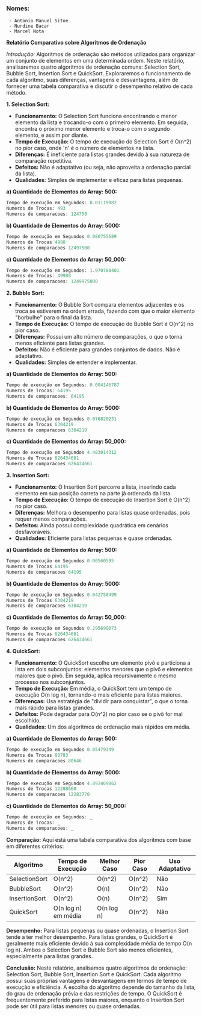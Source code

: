 ### Nomes:
     - Antonio Manuel Sitoe
     - Nurdine Bacar
     - Marcel Nota

**Relatório Comparativo sobre Algoritmos de Ordenação**

*Introdução:*
Algoritmos de ordenação são métodos utilizados para organizar um conjunto de elementos em uma determinada ordem. Neste relatório, analisaremos quatro algoritmos de ordenação comuns: Selection Sort, Bubble Sort, Insertion Sort e QuickSort. Exploraremos o funcionamento de cada algoritmo, suas diferenças, vantagens e desvantagens, além de fornecer uma tabela comparativa e discutir o desempenho relativo de cada método.

**1. Selection Sort:**
- **Funcionamento:** O Selection Sort funciona encontrando o menor elemento da lista e trocando-o com o primeiro elemento. Em seguida, encontra o próximo menor elemento e troca-o com o segundo elemento, e assim por diante.
- **Tempo de Execução:** O tempo de execução do Selection Sort é O(n^2) no pior caso, onde 'n' é o número de elementos na lista.
- **Diferenças:** É ineficiente para listas grandes devido à sua natureza de comparação repetitiva.
- **Defeitos:** Não é adaptativo (ou seja, não aproveita a ordenação parcial da lista).
- **Qualidades:** Simples de implementar e eficaz para listas pequenas.

**a) Quantidade de Elementos do Array: 500:**
```java
Tempo de execução em Segundos: 0.01119982
Numeros de Trocas: 493
Numeros de comparacoes: 124750
```
**b) Quantidade de Elementos do Array: 5000:**
```java
Tempo de execução em Segundos 0.080755689
Numeros de Trocas 4988
Numeros de comparacoes 12497500
```
**c) Quantidade de Elementos do Array: 50_000:**
```java
Tempo de execução em Segundos: 1.970780401
Numeros de Trocas: 49988
Numeros de comparacoes: 1249975000
```

**2. Bubble Sort:**
- **Funcionamento:** O Bubble Sort compara elementos adjacentes e os troca se estiverem na ordem errada, fazendo com que o maior elemento "borbulhe" para o final da lista.
- **Tempo de Execução:** O tempo de execução do Bubble Sort é O(n^2) no pior caso.
- **Diferenças:** Possui um alto número de comparações, o que o torna menos eficiente para listas grandes.
- **Defeitos:** Não é eficiente para grandes conjuntos de dados. Não é adaptativo.
- **Qualidades:** Simples de entender e implementar.

**a) Quantidade de Elementos do Array: 500:**
```java
Tempo de execução em Segundos: 0.004146787
Numeros de Trocas: 64195
Numeros de comparacoes: 64195
```
**b) Quantidade de Elementos do Array: 5000:**
```java
Tempo de execução em Segundos 0.076820231
Numeros de Trocas 6304219
Numeros de comparacoes 6304219
```
**c) Quantidade de Elementos do Array: 50_000:**
```java
Tempo de execução em Segundos 4.483014312
Numeros de Trocas 626434661
Numeros de comparacoes 626434661
```



**3. Insertion Sort:**
- **Funcionamento:** O Insertion Sort percorre a lista, inserindo cada elemento em sua posição correta na parte já ordenada da lista.
- **Tempo de Execução:** O tempo de execução do Insertion Sort é O(n^2) no pior caso.
- **Diferenças:** Melhora o desempenho para listas quase ordenadas, pois requer menos comparações.
- **Defeitos:** Ainda possui complexidade quadrática em cenários desfavoráveis.
- **Qualidades:** Eficiente para listas pequenas e quase ordenadas.


**a) Quantidade de Elementos do Array: 500:**
```java
Tempo de execução em Segundos 0.00560595
Numeros de Trocas 64195
Numeros de comparacoes 64195
```
**b) Quantidade de Elementos do Array: 5000:**
```java
Tempo de execução em Segundos 0.042750499
Numeros de Trocas 6304219
Numeros de comparacoes 6304219
```
**c) Quantidade de Elementos do Array: 50_000:**
```java
Tempo de execução em Segundos 0.295699073
Numeros de Trocas 626434661
Numeros de comparacoes 626434661
```

**4. QuickSort:**
- **Funcionamento:** O QuickSort escolhe um elemento pivô e particiona a lista em dois subconjuntos: elementos menores que o pivô e elementos maiores que o pivô. Em seguida, aplica recursivamente o mesmo processo nos subconjuntos.
- **Tempo de Execução:** Em média, o QuickSort tem um tempo de execução O(n log n), tornando-o mais eficiente para listas maiores.
- **Diferenças:** Usa estratégia de "dividir para conquistar", o que o torna mais rápido para listas grandes.
- **Defeitos:** Pode degradar para O(n^2) no pior caso se o pivô for mal escolhido.
- **Qualidades:** Um dos algoritmos de ordenação mais rápidos em média.


**a) Quantidade de Elementos do Array: 500:**
```java
Tempo de execução em Segundos 0.05479349
Numeros de Trocas 80783
Numeros de comparacoes 80646
```
**b) Quantidade de Elementos do Array: 5000:**
```java
Tempo de execução em Segundos 4.892469862
Numeros de Trocas 12288660
Numeros de comparacoes 12283770
```
**c) Quantidade de Elementos do Array: 50_000:**
```java
Tempo de execução em Segundos: _
Numeros de Trocas: _
Numeros de comparacoes: _
```

**Comparação:**
Aqui está uma tabela comparativa dos algoritmos com base em diferentes critérios:

| Algoritmo     | Tempo de Execução   | Melhor Caso | Pior Caso  | Uso Adaptativo   |
|---------------|----------------------|-------------|------------|------------------|
| SelectionSort | O(n^2)               | O(n^2)      | O(n^2)     | Não              |
| BubbleSort    | O(n^2)               | O(n)        | O(n^2)     | Não              |
| InsertionSort | O(n^2)               | O(n)        | O(n^2)     | Sim              |
| QuickSort     | O(n log n) em média  | O(n log n) | O(n^2)     | Não              |

**Desempenho:**
Para listas pequenas ou quase ordenadas, o Insertion Sort tende a ter melhor desempenho. Para listas grandes, o QuickSort é geralmente mais eficiente devido à sua complexidade média de tempo O(n log n). Ambos o Selection Sort e Bubble Sort são menos eficientes, especialmente para listas grandes.

**Conclusão:**
Neste relatório, analisamos quatro algoritmos de ordenação: Selection Sort, Bubble Sort, Insertion Sort e QuickSort. Cada algoritmo possui suas próprias vantagens e desvantagens em termos de tempo de execução e eficiência. A escolha do algoritmo depende do tamanho da lista, do grau de ordenação prévia e das restrições de tempo. O QuickSort é frequentemente preferido para listas maiores, enquanto o Insertion Sort pode ser útil para listas menores ou quase ordenadas.
